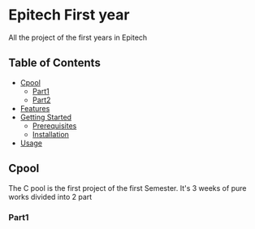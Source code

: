 # Epitech First year

All the project of the first years in Epitech

## Table of Contents

- [Cpool](#cpool)
    - [Part1](#part1)
    - [Part2](#part2)
- [Features](#features)
- [Getting Started](#getting-started)
  - [Prerequisites](#prerequisites)
  - [Installation](#installation)
- [Usage](#usage)

## Cpool

The C pool is the first project of the first Semester.
It's 3 weeks of pure works divided into 2 part

### Part1
